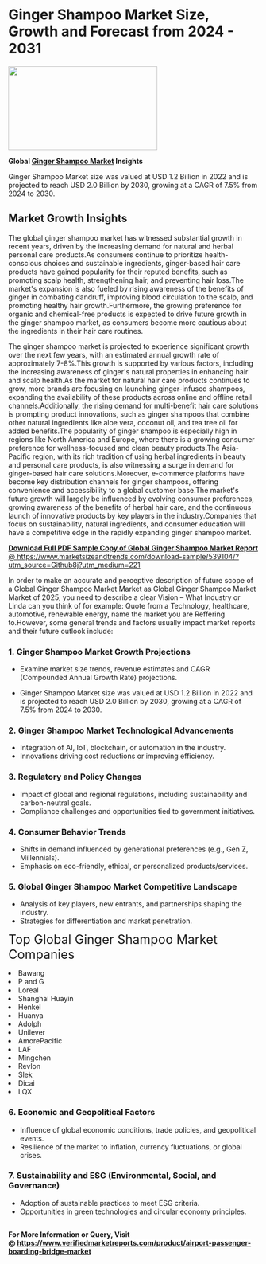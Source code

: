 <H1>Ginger Shampoo Market Size, Growth and Forecast from 2024 - 2031</H1><img class="aligncenter size-medium wp-image-584254" src="https://thirdeyenews.in/wp-content/uploads/2024/09/Global-Market-Research-300x168.jpeg" alt="" width="300" height="168" /><p><strong>Global&nbsp;<a href="https://www.marketsizeandtrends.com/download-sample/539104/?utm_source=Github8j?utm_medium=221">Ginger Shampoo Market</a> Insights</strong></p><p>Ginger Shampoo Market size was valued at USD 1.2 Billion in 2022 and is projected to reach USD 2.0 Billion by 2030, growing at a CAGR of 7.5% from 2024 to 2030.</p><p><h2>Market Growth Insights</h2> <p>The global ginger shampoo market has witnessed substantial growth in recent years, driven by the increasing demand for natural and herbal personal care products.As consumers continue to prioritize health-conscious choices and sustainable ingredients, ginger-based hair care products have gained popularity for their reputed benefits, such as promoting scalp health, strengthening hair, and preventing hair loss.The market's expansion is also fueled by rising awareness of the benefits of ginger in combating dandruff, improving blood circulation to the scalp, and promoting healthy hair growth.Furthermore, the growing preference for organic and chemical-free products is expected to drive future growth in the ginger shampoo market, as consumers become more cautious about the ingredients in their hair care routines.</p> <p><a href="#"></a></p> <p>The ginger shampoo market is projected to experience significant growth over the next few years, with an estimated annual growth rate of approximately 7-8%.This growth is supported by various factors, including the increasing awareness of ginger's natural properties in enhancing hair and scalp health.As the market for natural hair care products continues to grow, more brands are focusing on launching ginger-infused shampoos, expanding the availability of these products across online and offline retail channels.Additionally, the rising demand for multi-benefit hair care solutions is prompting product innovations, such as ginger shampoos that combine other natural ingredients like aloe vera, coconut oil, and tea tree oil for added benefits.The popularity of ginger shampoo is especially high in regions like North America and Europe, where there is a growing consumer preference for wellness-focused and clean beauty products.The Asia-Pacific region, with its rich tradition of using herbal ingredients in beauty and personal care products, is also witnessing a surge in demand for ginger-based hair care solutions.Moreover, e-commerce platforms have become key distribution channels for ginger shampoos, offering convenience and accessibility to a global customer base.The market's future growth will largely be influenced by evolving consumer preferences, growing awareness of the benefits of herbal hair care, and the continuous launch of innovative products by key players in the industry.Companies that focus on sustainability, natural ingredients, and consumer education will have a competitive edge in the rapidly expanding ginger shampoo market.</p> <p><a href="#"></p><p><span class=""><strong>Download Full PDF Sample Copy of Global Ginger Shampoo Market Report</strong> @ <a href="https://www.marketsizeandtrends.com/download-sample/539104/?utm_source=Github8j?utm_medium=221" target="_blank">https://www.marketsizeandtrends.com/download-sample/539104/?utm_source=Github8j?utm_medium=221</a></span></p><p>In order to make an accurate and perceptive description of future scope of a Global&nbsp;Ginger Shampoo Market Market as Global&nbsp;Ginger Shampoo Market Market of 2025, you need to describe a clear Vision &ndash; What Industry or Linda can you think of for example: Quote from a Technology, healthcare, automotive, renewable energy, name the market you are Reffering to.However, some general trends and factors usually impact market reports and their future outlook include:</p><h3>1.&nbsp;<strong>Ginger Shampoo Market Growth Projections</strong></h3><ul><li>Examine market size trends, revenue estimates and CAGR (Compounded Annual Growth Rate) projections.</li><li><p>Ginger Shampoo Market size was valued at USD 1.2 Billion in 2022 and is projected to reach USD 2.0 Billion by 2030, growing at a CAGR of 7.5% from 2024 to 2030.</p></li></ul><h3>2.&nbsp;<strong>Ginger Shampoo Market Technological Advancements</strong></h3><ul><li>Integration of AI, IoT, blockchain, or automation in the industry.</li><li>Innovations driving cost reductions or improving efficiency.</li></ul><h3>3.&nbsp;<strong>Regulatory and Policy Changes</strong></h3><ul><li>Impact of global and regional regulations, including sustainability and carbon-neutral goals.</li><li>Compliance challenges and opportunities tied to government initiatives.</li></ul><h3>4.&nbsp;<strong>Consumer Behavior Trends</strong></h3><ul><li>Shifts in demand influenced by generational preferences (e.g., Gen Z, Millennials).</li><li>Emphasis on eco-friendly, ethical, or personalized products/services.</li></ul><h3>5.&nbsp;<strong>Global Ginger Shampoo Market Competitive Landscape</strong></h3><ul><li>Analysis of key players, new entrants, and partnerships shaping the industry.</li><li>Strategies for differentiation and market penetration.</li></ul><p data-pm-slice="1 1 []"><span style="color: inherit; font-family: inherit; font-size: 25px;">Top Global Ginger Shampoo Market Companies</span></p><div class="" data-test-id=""><p><li>Bawang</li><li> P and G</li><li> Loreal</li><li> Shanghai Huayin</li><li> Henkel</li><li> Huanya</li><li> Adolph</li><li> Unilever</li><li> AmorePacific</li><li> LAF</li><li> Mingchen</li><li> Revlon</li><li> Slek</li><li> Dicai</li><li> LQX</li></p></div><h3>6.&nbsp;<strong>Economic and Geopolitical Factors</strong></h3><ul><li>Influence of global economic conditions, trade policies, and geopolitical events.</li><li>Resilience of the market to inflation, currency fluctuations, or global crises.</li></ul><h3>7.&nbsp;<strong>Sustainability and ESG (Environmental, Social, and Governance)</strong></h3><ul><li>Adoption of sustainable practices to meet ESG criteria.</li><li>Opportunities in green technologies and circular economy principles.</li></ul><h2><strong style="font-size: 14px;">For More Information or Query, Visit @&nbsp;</strong><a style="background-color: #ffffff; font-size: 14px;" href="https://www.marketsizeandtrends.com/report/ginger-shampoo-market/" target="_blank">https://www.verifiedmarketreports.com/product/airport-passenger-boarding-bridge-market</a></h2>
